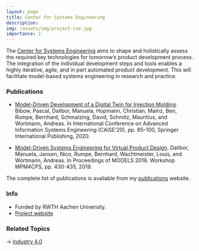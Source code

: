 ```yaml
---
layout: page
title: Center for Systems Engineering
description: 
img: /assets/img/project-cse.jpg
importance: 1
---
```


The [Center for Systems Engineering](https://cse.rwth-campus.com/) aims to shape and holistically assess the required key technologies for tomorrow’s product development process. The integration of the individual development steps and tools enables a highly iterative, agile, and in part automated product development. This will facilitate model-based systems engineering in research and practice.

### Publications

- [Model-Driven Development of a Digital Twin for Injection Molding](https://www.se-rwth.de/publications/Model-Driven-Development-of-a-Digital-Twin-for-Injection-Molding.pdf). Bibow, Pascal, Dalibor, Manuela, Hopmann, Christian, Mainz, Ben, Rumpe, Bernhard, Schmalzing, David, Schmitz, Mauritius, and Wortmann, Andreas. In International Conference on Advanced Information Systems Engineering (CAiSE’20), pp. 85–100, Springer International Publishing,  2020. 

- [Model-Driven Systems Engineering for Virtual Product Design](https://www.se-rwth.de/publications/Model-Driven-Systems-Engineering-for-Virtual-Product-Design.pdf). Dalibor, Manuela, Jansen, Nico, Rumpe, Bernhard, Wachtmeister, Louis, and Wortmann, Andreas. In Proceedings of MODELS 2019. Workshop MPM4CPS, pp. 430-435,  2019. 

The complete list of publications is available from my [publications](https://awortmann.github.io/publications/) website.

### Info

- Funded by RWTH Aachen University.
- [Project website](https://cse.rwth-campus.com/)

### Related Topics

→ [Industry 4.0](https://wortmann.ac/i40/)